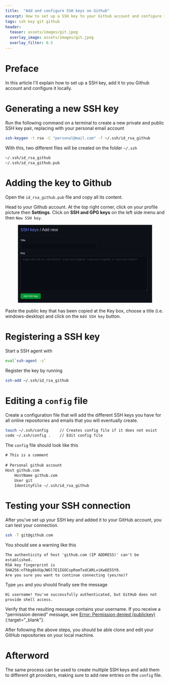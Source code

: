 ```yaml
---
title:  "Add and configure SSH keys on Github"
excerpt: How to set up a SSH key to your Github account and configure it locally.
tags: ssh key git github
header:
  teaser: assets/images/git.jpeg
  overlay_image: assets/images/git.jpeg
  overlay_filter: 0.5
---
```


# Preface
In this article I'll explain how to set up a SSH key, add it to you Github account and configure it locally.

# Generating a new SSH key
Run the following command on a terminal to create a new private and public SSH key pair, replacing with your personal email account

```bash
ssh-keygen -t rsa -C "personal@mail.com" -f ~/.ssh/id_rsa_github
```

With this, two different files will be created on the folder ```~/.ssh```

```
~/.ssh/id_rsa_github
~/.ssh/id_rsa_github.pub
```

# Adding the key to Github
Open the ```id_rsa_github.pub``` file and copy all its content.

Head to your Github account. At the top right corner, click on your profile picture then **Settings**. Click on **SSH and GPG keys** on the left side menu and then ```New SSH key```.

<figure>
    <a href="/assets/images/ssh-key.png"><img src="/assets/images/ssh-key.png"></a>
</figure>

Paste the public key that has been copied at the Key box, choose a title (i.e. windows-desktop) and click on the ```Add SSH key``` button.

# Registering a SSH key
Start a SSH agent with

```bash
eval`ssh-agent -s`
```

Register the key by running

```bash
ssh-add ~/.ssh/id_rsa_github
```

# Editing a ```config``` file
Create a configuration file that will add the different SSH keys you have for all online repositories and emails that you will eventually create.

```bash
touch ~/.ssh/config     // Creates config file if it does not exist
code ~/.ssh/config .    // Edit config file
```

The ```config``` file should look like this

```
# This is a comment

# Personal github account
Host github.com
    HostName github.com
    User git
    IdentityFile ~/.ssh/id_rsa_github
```

# Testing your SSH connection
After you've set up your SSH key and added it to your GitHub account, you can test your connection.

```bash
ssh -T git@github.com
```
You should see a warning like this

```
The authenticity of host 'github.com (IP ADDRESS)' can't be established.
RSA key fingerprint is SHA256:nThbg6kXUpJWGl7E1IGOCspRomTxdCARLviKw6E5SY8.
Are you sure you want to continue connecting (yes/no)?
```

Type ```yes``` and you should finally see the message

```
Hi username! You've successfully authenticated, but GitHub does not provide shell access.
```

Verify that the resulting message contains your username. If you receive a "permission denied" message, see [Error: Permission denied (publickey)](https://docs.github.com/en/github/authenticating-to-github/error-permission-denied-publickey){:target="_blank"}.

After following the above steps, you should be able clone and edit your GitHub repositories on your local machine.

# Afterword
The same process can be used to create multiple SSH keys and add them to different git providers, making sure to add new entries on the ```config``` file.